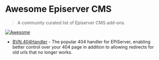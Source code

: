 # Awesome Episerver CMS

> A community curated list of Episerver CMS add-ons.

[![Awesome](https://awesome.re/badge-flat.svg)](https://awesome.re)

- [BVN.404Handler](https://nuget.episerver.com/package/?id=BVN.404Handler) - The popular 404 handler for EPiServer, enabling better control over your 404 page in addition to allowing redirects for old urls that no longer works.
